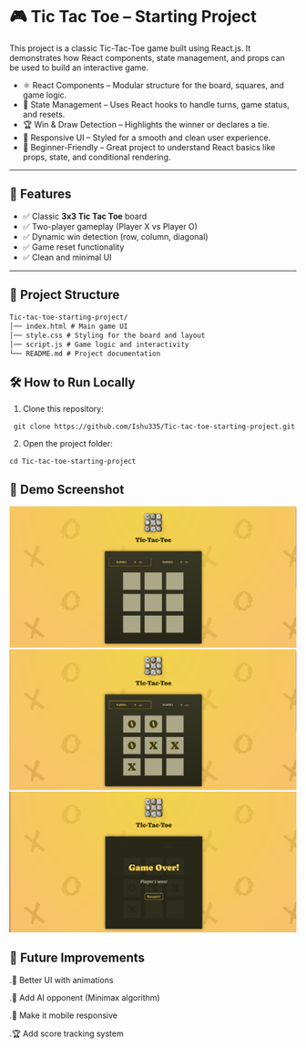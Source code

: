 # 🎮 Tic Tac Toe – Starting Project

This project is a classic Tic-Tac-Toe game built using React.js. It demonstrates how React components, state management, and props can be used to build an interactive game.

- ⚛️ React Components – Modular structure for the board, squares, and game logic.
- 🔄 State Management – Uses React hooks to handle turns, game status, and resets.
- 🏆 Win & Draw Detection – Highlights the winner or declares a tie.
- 🎨 Responsive UI – Styled for a smooth and clean user experience.
- 🚀 Beginner-Friendly – Great project to understand React basics like props, state, and conditional rendering.

---

## 🚀 Features
- ✅ Classic **3x3 Tic Tac Toe** board  
- ✅ Two-player gameplay (Player X vs Player O)  
- ✅ Dynamic win detection (row, column, diagonal)  
- ✅ Game reset functionality  
- ✅ Clean and minimal UI  

---

## 📂 Project Structure
```
Tic-tac-toe-starting-project/
│── index.html # Main game UI
│── style.css # Styling for the board and layout
│── script.js # Game logic and interactivity
└── README.md # Project documentation
```

## 🛠️ How to Run Locally
1. Clone this repository:
  ```
   git clone https://github.com/Ishu335/Tic-tac-toe-starting-project.git
  ```

 2. Open the project folder:
 ```
 cd Tic-tac-toe-starting-project
 ```
## 📸 Demo Screenshot

<div>
   <img src="https://github.com/Ishu335/Tic-tac-toe-starting-project/blob/dce2e5152d80d8a661478a1f25c2138c0cd45016/src/Screenshorts/Tic-tak-toe.png?raw=true" />
   <img src="https://github.com/Ishu335/Tic-tac-toe-starting-project/blob/dce2e5152d80d8a661478a1f25c2138c0cd45016/src/Screenshorts/Tic-tak-toe2.png?raw=true" />
   <img src="https://github.com/Ishu335/Tic-tac-toe-starting-project/blob/dce2e5152d80d8a661478a1f25c2138c0cd45016/src/Screenshorts/Tic-tak-toe3.png?raw=true" />
</div>
 
## 🌟 Future Improvements

  .🎨 Better UI with animations
  
  .🤖 Add AI opponent (Minimax algorithm)
  
  .📱 Make it mobile responsive
  
  .🏆 Add score tracking system
   
